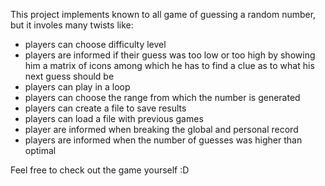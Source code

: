 This project implements known to all game of guessing a random number, but it involes many twists like:

-   players can choose difficulty level
-   players are informed if their guess was too low or too high by showing him a matrix of icons among which he has to find a clue as to what his next guess should be
-   players can play in a loop
-   players can choose the range from which the number is generated
-   players can create a file to save results
-   players can load a file with previous games
-   player are informed when breaking the global and personal record
-   players are informed when the number of guesses was higher than optimal
    
Feel free to check out the game yourself :D
